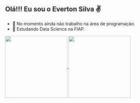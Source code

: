 ## Olá!!! Eu sou o Everton Silva ✌️
- 🔭 No momento ainda não trabalho na área de programação.
- 🌱 Estudando Data Science na  FIAP.

<a href="https://github.com/anuraghazra/github-readme-stats">
  <img height=200 align="center" src="https://github-readme-stats.vercel.app/api?username=tomzera89&locale=pt-br" />
</a>
<a href="https://github.com/anuraghazra/convoychat">
  <img height=200 align="center" src="https://github-readme-stats.vercel.app/api/top-langs?username=tomzera89&layout=compact&langs_count=8&card_width=320&locale=pt-br" />
</a>
